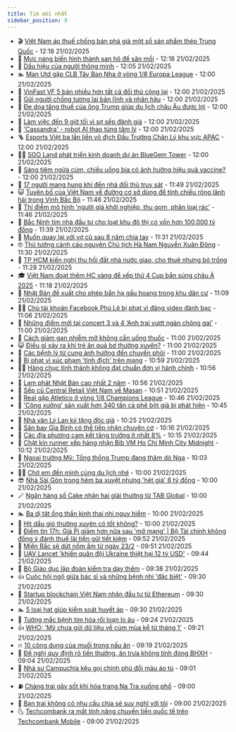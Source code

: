 ```yaml
---
title: Tim mới nhất
sidebar_position: 9
---
```


<!-- vnexpress-tin-moi-nhat:START -->
- 🎬 [Việt Nam áp thuế chống bán phá giá một số sản phẩm thép Trung Quốc](https://vnexpress.net/viet-nam-ap-thue-chong-ban-pha-gia-mot-so-san-pham-thep-trung-quoc-4852528.html) - 12:18 21/02/2025
- 🐎 [Mực nang biến hình thành san hô để săn mồi](https://vnexpress.net/muc-nang-bien-hinh-thanh-san-ho-de-san-moi-4852150.html) - 12:18 21/02/2025
- 🦍 [Dấu hiệu của người thông minh](https://vnexpress.net/dau-hieu-cua-nguoi-thong-minh-4851792.html) - 12:05 21/02/2025
- 🏊 [Man Utd gặp CLB Tây Ban Nha ở vòng 1/8 Europa League](https://vnexpress.net/truc-tiep-boc-tham-vong-1-8-tu-ket-va-ban-ket-europa-league-4852500.html) - 12:00 21/02/2025
- 🎊 [VinFast VF 5 bán nhiều hơn tất cả đối thủ cộng lại](https://vnexpress.net/vinfast-vf-5-ban-nhieu-hon-tat-ca-doi-thu-cong-lai-4852420.html) - 12:00 21/02/2025
- 🎃 [Gửi người chồng tương lai bản lĩnh và nhân hậu](https://vnexpress.net/gui-nguoi-chong-tuong-lai-ban-linh-va-nhan-hau-4852375.html) - 12:00 21/02/2025
- 🧰 [Đe dọa tăng thuế của ông Trump giúp du lịch châu Âu được lợi](https://vnexpress.net/de-doa-tang-thue-cua-ong-trump-giup-du-lich-chau-au-duoc-loi-4852163.html) - 12:00 21/02/2025
- 🔭 [Làm việc đến 9 giờ tối vì sợ sếp đánh giá](https://vnexpress.net/lam-viec-tang-ca-den-21-gio-vi-so-sep-danh-gia-thieu-cham-chi-4852158.html) - 12:00 21/02/2025
- 🫶 [&#39;Cassandra&#39; - robot AI thao túng tâm lý](https://vnexpress.net/giai-tri/phim/thu-vien-phim/cassandra-772) - 12:00 21/02/2025
- 🪜 [Esports Việt ba lần liền vô địch Đấu Trường Chân Lý khu vực APAC](https://vnexpress.net/esports-viet-ba-lan-lien-vo-dich-dau-truong-chan-ly-khu-vuc-apac-4852507.html) - 12:00 21/02/2025
- 👨‍🏫 [SGO Land phát triển kinh doanh dự án BlueGem Tower](https://vnexpress.net/sgo-land-phat-trien-kinh-doanh-du-an-bluegem-tower-4852254.html) - 12:00 21/02/2025
- 🎊 [Sáng tiêm ngừa cúm, chiều uống bia có ảnh hưởng hiệu quả vaccine?](https://vnexpress.net/sang-tiem-ngua-cum-chieu-uong-bia-co-anh-huong-hieu-qua-vaccine-4851927.html) - 12:00 21/02/2025
- 🎊 [17 người mang hung khí đến nhà đối thủ truy sát](https://vnexpress.net/17-nguoi-mang-hung-khi-den-nha-doi-thu-truy-sat-4852518.html) - 11:49 21/02/2025
- 😺 [Tuyên bố của Việt Nam về đường cơ sở dùng để tính chiều rộng lãnh hải trong Vịnh Bắc Bộ](https://vnexpress.net/tuyen-bo-cua-viet-nam-ve-duong-co-so-dung-de-tinh-chieu-rong-lanh-hai-trong-vinh-bac-bo-4852433.html) - 11:46 21/02/2025
- 🐘 [Thí điểm mô hình &#39;người già khởi nghiệp, thu gom, phân loại rác&#39;](https://vnexpress.net/thi-diem-mo-hinh-nguoi-gia-khoi-nghiep-thu-gom-phan-loai-rac-4852519.html) - 11:46 21/02/2025
- 🌁 [Bắc Ninh tìm nhà đầu tư cho loạt khu đô thị có vốn hơn 100.000 tỷ đồng](https://vnexpress.net/bac-ninh-tim-nha-dau-tu-cho-loat-khu-do-thi-co-von-hon-100-000-ty-dong-4852448.html) - 11:39 21/02/2025
- 🐲 [Muốn quay lại với vợ cũ sau 8 năm chia tay](https://vnexpress.net/muon-quay-lai-voi-vo-cu-sau-8-nam-chia-tay-4852400.html) - 11:31 21/02/2025
- 🤓 [Thủ tướng cảnh cáo nguyên Chủ tịch Hà Nam Nguyễn Xuân Đông](https://vnexpress.net/thu-tuong-canh-cao-nguyen-chu-tich-ha-nam-nguyen-xuan-dong-4852502.html) - 11:30 21/02/2025
- 💪 [TP HCM kiến nghị thu hồi đất nhà nước giao, cho thuê nhưng bỏ trống](https://vnexpress.net/tp-hcm-kien-nghi-thu-hoi-dat-nha-nuoc-giao-cho-thue-nhung-bo-trong-4852305.html) - 11:28 21/02/2025
- 🎓 [Việt Nam đoạt thêm HC vàng để xếp thứ 4 Cup bắn súng châu Á 2025](https://vnexpress.net/viet-nam-doat-them-hc-vang-de-xep-thu-4-cup-ban-sung-chau-a-2025-4852516.html) - 11:18 21/02/2025
- 🫣 [Nhật Bản đề xuất cho phép bắn hạ gấu hoang trong khu dân cư](https://vnexpress.net/nhat-ban-de-xuat-cho-phep-ban-ha-gau-hoang-trong-khu-dan-cu-4852373.html) - 11:09 21/02/2025
- 🧑‍💻 [Chủ tài khoản Facebook Phú Lê bị phạt vì đăng video đánh bạc](https://vnexpress.net/chu-tai-khoan-facebook-phu-le-bi-phat-vi-dang-video-danh-bac-4852508.html) - 11:06 21/02/2025
- 🐲 [Những điểm mới tại concert 3 và 4 ‘Anh trai vượt ngàn chông gai’](https://vnexpress.net/nhung-diem-moi-tai-concert-3-va-4-anh-trai-vuot-ngan-chong-gai-4852468.html) - 11:00 21/02/2025
- 🌝 [Cách giảm gan nhiễm mỡ không cần uống thuốc](https://vnexpress.net/cach-giam-gan-nhiem-mo-khong-can-uong-thuoc-4852397.html) - 11:00 21/02/2025
- 😺 [Điều gì xảy ra khi trẻ ăn quả bơ thường xuyên?](https://vnexpress.net/dieu-gi-xay-ra-khi-tre-an-qua-bo-thuong-xuyen-4852391.html) - 11:00 21/02/2025
- 🐎 [Các bệnh lý tử cung ảnh hưởng đến chuyển phôi](https://vnexpress.net/cac-benh-ly-tu-cung-anh-huong-den-chuyen-phoi-4852382.html) - 11:00 21/02/2025
- 🎡 [Bị phạt vì xúc phạm &#39;tình địch&#39; trên mạng](https://vnexpress.net/danh-ghen-lot-do-4852489.html) - 10:59 21/02/2025
- 👨‍🏫 [Hàng chục tỉnh thành không đạt chuẩn đơn vị hành chính](https://vnexpress.net/hang-chuc-tinh-thanh-khong-dat-chuan-don-vi-hanh-chinh-4852346.html) - 10:56 21/02/2025
- 🦆 [Lạm phát Nhật Bản cao nhất 2 năm](https://vnexpress.net/lam-phat-nhat-ban-cao-nhat-2-nam-4852409.html) - 10:56 21/02/2025
- 🚦 [Sếp cũ Central Retail Việt Nam về Masan](https://vnexpress.net/sep-cu-central-retail-viet-nam-ve-masan-4852482.html) - 10:51 21/02/2025
- 💫 [Real gặp Atletico ở vòng 1/8 Champions League](https://vnexpress.net/real-gap-atletico-o-vong-1-8-champions-league-4852503-tong-thuat.html) - 10:46 21/02/2025
- 🎉 [&#39;Công xưởng&#39; sản xuất hơn 340 tấn cà phê bột giả bị phát hiện](https://vnexpress.net/cong-xuong-san-xuat-hon-340-tan-ca-phe-bot-gia-bi-phat-hien-4852481.html) - 10:45 21/02/2025
- 🌋 [Nhà văn Lý Lan ký tặng độc giả](https://vnexpress.net/nha-van-ly-lan-ky-tang-doc-gia-4852458.html) - 10:25 21/02/2025
- 🤖 [Sân bay Gia Bình có thể tiếp nhận chuyên cơ](https://vnexpress.net/san-bay-gia-binh-co-the-tiep-nhan-chuyen-co-4852452.html) - 10:16 21/02/2025
- 🦏 [Các địa phương cam kết tăng trưởng ít nhất 8%](https://vnexpress.net/cac-dia-phuong-cam-ket-tang-truong-it-nhat-8-4852465.html) - 10:15 21/02/2025
- 🦩 [Chật kín runner xếp hàng nhận Bib VM Ho Chi Minh City Midnight](https://vnexpress.net/chat-kin-runner-xep-hang-nhan-bib-vm-ho-chi-minh-city-midnight-4852450.html) - 10:12 21/02/2025
- 👺 [Ngoại trưởng Mỹ: Tổng thống Trump đang thăm dò Nga](https://vnexpress.net/ngoai-truong-my-tong-thong-trump-dang-tham-do-nga-4852447.html) - 10:03 21/02/2025
- 🧑‍🏫 [Chờ em đến mình cùng du lịch nhé](https://vnexpress.net/cho-em-den-minh-cung-du-lich-nhe-4852374.html) - 10:00 21/02/2025
- 😎 [Nhà Sài Gòn trong hẻm ba xuyệt nhưng &#39;hét giá&#39; 6 tỷ đồng](https://vnexpress.net/gia-nha-sai-gon-6-ty-dong-du-trong-hem-ba-xuyet-4852244.html) - 10:00 21/02/2025
- 🪄 [Ngân hàng số Cake nhận hai giải thưởng từ TAB Global](https://vnexpress.net/ngan-hang-so-cake-nhan-hai-giai-thuong-tu-tab-global-4852455.html) - 10:00 21/02/2025
- 🏊 [Ba dị tật ống thần kinh thai nhi nguy hiểm](https://vnexpress.net/ba-di-tat-ong-than-kinh-thai-nhi-nguy-hiem-4852406.html) - 10:00 21/02/2025
- 💃 [Hít dầu gió thường xuyên có tốt không?](https://vnexpress.net/hit-dau-gio-thuong-xuyen-co-tot-khong-4852342.html) - 10:00 21/02/2025
- 🦆 [Điểm tin 17h: Giá Pi giảm hơn nửa sau &#39;mở mạng&#39; | Bộ Tài chính không đồng ý đánh thuế lãi tiền gửi tiết kiệm](https://vnexpress.net/diem-tin-17h-gia-pi-giam-hon-nua-sau-mo-mang-bo-tai-chinh-khong-dong-y-danh-thue-lai-tien-gui-tiet-kiem-4852479.html) - 09:52 21/02/2025
- 🎊 [Miền Bắc sẽ dứt nồm ẩm từ ngày 23/2](https://vnexpress.net/mien-bac-se-dut-nom-am-tu-ngay-23-2-4852411.html) - 09:51 21/02/2025
- 👺 [UAV Lancet &#39;khiến quân đội Ukraine thiệt hại 12 tỷ USD&#39;](https://vnexpress.net/uav-lancet-khien-quan-doi-ukraine-thiet-hai-12-ty-usd-4852405.html) - 09:44 21/02/2025
- 🎡 [Bộ Giáo dục lập đoàn kiểm tra dạy thêm](https://vnexpress.net/bo-giao-duc-lap-doan-kiem-tra-day-them-4852459.html) - 09:38 21/02/2025
- 👍 [Cuộc hội ngộ giữa bác sĩ và những bệnh nhi &#39;đặc biệt&#39;](https://vnexpress.net/cuoc-hoi-ngo-giua-bac-si-va-nhung-benh-nhi-dac-biet-4852262.html) - 09:30 21/02/2025
- 🐎 [Startup blockchain Việt Nam nhận đầu tư từ Ethereum](https://vnexpress.net/startup-blockchain-viet-nam-nhan-dau-tu-tu-ethereum-4852439.html) - 09:30 21/02/2025
- 🏊 [5 loại hạt giúp kiểm soát huyết áp](https://vnexpress.net/5-loai-hat-giup-kiem-soat-huyet-ap-4852251.html) - 09:30 21/02/2025
- 🦩 [Tưởng mắc bệnh tim hóa rối loạn lo âu](https://vnexpress.net/tuong-mac-benh-tim-hoa-roi-loan-lo-au-4852300.html) - 09:24 21/02/2025
- 👍 [WHO: &#39;Mỹ chưa gửi dữ liệu về cúm mùa kể từ tháng 1&#39;](https://vnexpress.net/who-my-chua-gui-du-lieu-ve-cum-mua-ke-tu-thang-1-4852443.html) - 09:21 21/02/2025
- 🔥 [10 công dụng của muối trong nấu ăn](https://vnexpress.net/10-cong-dung-cua-muoi-trong-nau-an-4852043.html) - 09:19 21/02/2025
- 💄 [Đề nghị quy định rõ tiền thưởng, ăn trưa không tính đóng BHXH](https://vnexpress.net/de-nghi-quy-dinh-ro-tien-thuong-an-trua-khong-tinh-dong-bhxh-4852362.html) - 09:04 21/02/2025
- 🤡 [Nhà sư Campuchia kêu gọi chính phủ đổi màu áo tù](https://vnexpress.net/nha-su-campuchia-keu-goi-chinh-phu-doi-mau-ao-tu-4852399.html) - 09:01 21/02/2025
- ⛽️ [Chàng trai gây sốt khi hóa trang Na Tra xuống phố](https://vnexpress.net/chang-trai-gay-sot-khi-hoa-trang-na-tra-xuong-pho-4852398.html) - 09:00 21/02/2025
- 🚀 [Bạn trai không có nhu cầu chia sẻ suy nghĩ với tôi](https://vnexpress.net/ban-trai-khong-co-nhu-cau-chia-se-suy-nghi-voi-toi-4852085.html) - 09:00 21/02/2025
- 🌜 [Techcombank ra mắt tính năng chuyển tiền quốc tế trên Techcombank Mobile](https://vnexpress.net/techcombank-ra-mat-tinh-nang-chuyen-tien-quoc-te-tren-techcombank-mobile-4852437.html) - 09:00 21/02/2025<!-- vnexpress-tin-moi-nhat:END -->
